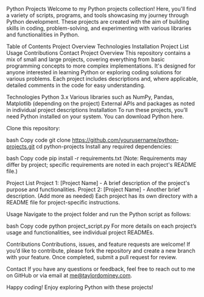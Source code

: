 Python Projects
Welcome to my Python projects collection! Here, you'll find a variety of scripts, programs, and tools showcasing my journey through Python development. These projects are created with the aim of building skills in coding, problem-solving, and experimenting with various libraries and functionalities in Python.

Table of Contents
Project Overview
Technologies
Installation
Project List
Usage
Contributions
Contact
Project Overview
This repository contains a mix of small and large projects, covering everything from basic programming concepts to more complex implementations. It's designed for anyone interested in learning Python or exploring coding solutions for various problems. Each project includes descriptions and, where applicable, detailed comments in the code for easy understanding.

Technologies
Python 3.x
Various libraries such as NumPy, Pandas, Matplotlib (depending on the project)
External APIs and packages as noted in individual project descriptions
Installation
To run these projects, you’ll need Python installed on your system. You can download Python here.

Clone this repository:

bash
Copy code
git clone https://github.com/yourusername/python-projects.git
cd python-projects
Install any required dependencies:

bash
Copy code
pip install -r requirements.txt
(Note: Requirements may differ by project; specific requirements are noted in each project's README file.)

Project List
Project 1: [Project Name] - A brief description of the project's purpose and functionalities.
Project 2: [Project Name] - Another brief description.
(Add more as needed)
Each project has its own directory with a README file for project-specific instructions.

Usage
Navigate to the project folder and run the Python script as follows:

bash
Copy code
python project_script.py
For more details on each project’s usage and functionalities, see individual project READMEs.

Contributions
Contributions, issues, and feature requests are welcome! If you’d like to contribute, please fork the repository and create a new branch with your feature. Once completed, submit a pull request for review.

Contact
If you have any questions or feedback, feel free to reach out to me on GitHub or via email at me@taylordominey.com.

Happy coding! Enjoy exploring Python with these projects!






